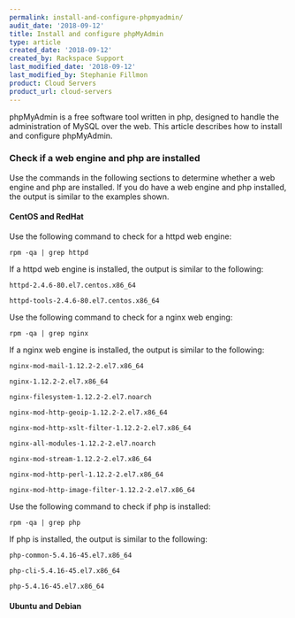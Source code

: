 ```yaml
---
permalink: install-and-configure-phpmyadmin/
audit_date: '2018-09-12'
title: Install and configure phpMyAdmin
type: article
created_date: '2018-09-12'
created_by: Rackspace Support
last_modified_date: '2018-09-12'
last_modified_by: Stephanie Fillmon
product: Cloud Servers
product_url: cloud-servers
---
```


phpMyAdmin is a free software tool written in php, designed to handle
the administration of MySQL over the web. This article describes how
to install and configure phpMyAdmin.

### Check if a web engine and php are installed

Use the commands in the following sections to determine whether a web engine
and php are installed. If you do have a web engine and php
installed, the output is similar to the examples shown.

#### CentOS and RedHat

Use the following command to check for a httpd web engine:

    rpm -qa | grep httpd

If a httpd web engine is installed, the output is similar to the following:

    httpd-2.4.6-80.el7.centos.x86_64

    httpd-tools-2.4.6-80.el7.centos.x86_64

Use the following command to check for a nginx web enging:

    rpm -qa | grep nginx

If a nginx web engine is installed, the output is similar to the following:

    nginx-mod-mail-1.12.2-2.el7.x86_64

    nginx-1.12.2-2.el7.x86_64

    nginx-filesystem-1.12.2-2.el7.noarch

    nginx-mod-http-geoip-1.12.2-2.el7.x86_64

    nginx-mod-http-xslt-filter-1.12.2-2.el7.x86_64

    nginx-all-modules-1.12.2-2.el7.noarch

    nginx-mod-stream-1.12.2-2.el7.x86_64

    nginx-mod-http-perl-1.12.2-2.el7.x86_64

    nginx-mod-http-image-filter-1.12.2-2.el7.x86_64

Use the following command to check if php is installed:

    rpm -qa | grep php

If php is installed, the output is similar to the following:

    php-common-5.4.16-45.el7.x86_64

    php-cli-5.4.16-45.el7.x86_64

    php-5.4.16-45.el7.x86_64

#### Ubuntu and Debian
